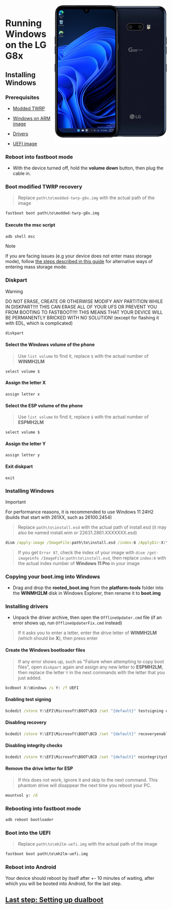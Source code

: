 <img align="right" src="https://github.com/n00b69/woa-mh2lm/blob/main/mh2lm.png" width="350" alt="Windows 11 running on mh2lm">

# Running Windows on the LG G8x

## Installing Windows

### Prerequisites
- [Modded TWRP](https://github.com/n00b69/woa-mh2lm/releases/download/Files/modded-twrp-g8x.img)

- [Windows on ARM image](https://arkt-7.github.io/woawin/)
  
- [Drivers](https://github.com/n00b69/woa-mh2lm/releases/tag/Drivers)

- [UEFI image](https://github.com/n00b69/woa-mh2lm/releases/tag/UEFI)

### Reboot into fastboot mode
- With the device turned off, hold the **volume down** button, then plug the cable in.

### Boot modified TWRP recovery
> Replace `path\to\modded-twrp-g8x.img` with the actual path of the image
```cmd
fastboot boot path\to\modded-twrp-g8x.img
```

#### Execute the msc script
```cmd
adb shell msc
```

> [!Note]
> If you are facing issues (e.g your device does not enter mass storage mode), follow [the steps described in this guide](https://github.com/n00b69/woa-betalm/blob/main/guide/troubleshooting.md#mass-storage-mode-does-not-work) for alternative ways of entering mass storage mode.

### Diskpart
> [!WARNING]
> DO NOT ERASE, CREATE OR OTHERWISE MODIFY ANY PARTITION WHILE IN DISKPART!!!! THIS CAN ERASE ALL OF YOUR UFS OR PREVENT YOU FROM BOOTING TO FASTBOOT!!!! THIS MEANS THAT YOUR DEVICE WILL BE PERMANENTLY BRICKED WITH NO SOLUTION! (except for flashing it with EDL, which is complicated)
```cmd
diskpart
```

#### Select the Windows volume of the phone
> Use `list volume` to find it, replace `$` with the actual number of **WINMH2LM**
```diskpart
select volume $
```

#### Assign the letter X
```diskpart
assign letter x
```

#### Select the ESP volume of the phone
> Use `list volume` to find it, replace `$` with the actual number of **ESPMH2LM**
```diskpart
select volume $
```

#### Assign the letter Y
```diskpart
assign letter y
```

#### Exit diskpart
```diskpart
exit
```

### Installing Windows
> [!Important]
> For performance reasons, it is recommended to use Windows 11 24H2 (builds that start with 261XX, such as 26100.2454)

> Replace `path\to\install.esd` with the actual path of install.esd (it may also be named install.wim or 22631.2861.XXXXXXX.esd)

```cmd
dism /apply-image /ImageFile:path\to\install.esd /index:6 /ApplyDir:X:\
```

> If you get `Error 87`, check the index of your image with `dism /get-imageinfo /ImageFile:path\to\install.esd`, then replace `index:6` with the actual index number of **Windows 11 Pro** in your image

### Copying your boot.img into Windows
- Drag and drop the **rooted_boot.img** from the **platform-tools** folder into the **WINMH2LM** disk in Windows Explorer, then rename it to **boot.img**

### Installing drivers
- Unpack the driver archive, then open the `OfflineUpdater.cmd` file (if an error shows up, run `OfflineUpdaterFix.cmd` instead)

> If it asks you to enter a letter, enter the drive letter of **WINMH2LM** (which should be **X**), then press enter
  
#### Create the Windows bootloader files
> If any error shows up, such as "Failure when attempting to copy boot files", open `diskpart` again and assign any new letter to **ESPMH2LM**, then replace the letter `Y` in the next commands with the letter that you just added.
```cmd
bcdboot X:\Windows /s Y: /f UEFI
```

#### Enabling test signing
```cmd
bcdedit /store Y:\EFI\Microsoft\BOOT\BCD /set "{default}" testsigning on
```

#### Disabling recovery
```cmd
bcdedit /store Y:\EFI\Microsoft\BOOT\BCD /set "{default}" recoveryenabled no
```

#### Disabling integrity checks
```cmd
bcdedit /store Y:\EFI\Microsoft\BOOT\BCD /set "{default}" nointegritychecks on
```

#### Remove the drive letter for ESP
> If this does not work, ignore it and skip to the next command. This phantom drive will disappear the next time you reboot your PC.
```cmd
mountvol y: /d
```

### Rebooting into fastboot mode
```cmd
adb reboot bootloader
```

### Boot into the UEFI
> Replace `path\to\mh2lm-uefi.img` with the actual path of the image
```cmd
fastboot boot path\to\mh2lm-uefi.img
```

### Reboot into Android
Your device should reboot by itself after +- 10 minutes of waiting, after which you will be booted into Android, for the last step.

## [Last step: Setting up dualboot](4-dualboot.md)

















